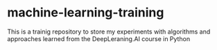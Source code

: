 # machine-learning-training
This is a trainig repository to store my experiments with algorithms and approaches learned from the DeepLeraning.AI course in Python
